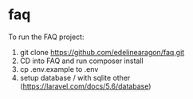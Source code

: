# faq

To run the FAQ project:

1. git clone https://github.com/edelinearagon/faq.git
2. CD into FAQ and run composer install
3. cp .env.example to .env
4. setup database / with sqlite other (https://laravel.com/docs/5.6/database)